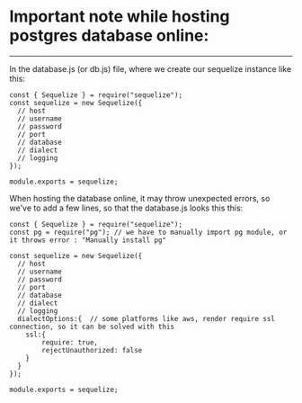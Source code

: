 # Important note while hosting postgres database online:
---
In the database.js (or db.js) file, where we create our sequelize instance like this:
```
const { Sequelize } = require("sequelize");
const sequelize = new Sequelize({
  // host
  // username
  // password
  // port
  // database
  // dialect
  // logging
});

module.exports = sequelize;
```

When hosting the database online, it may throw unexpected errors, so we've to add a few lines, so that the database.js looks this this:
```
const { Sequelize } = require("sequelize");
const pg = require("pg"); // we have to manually import pg module, or it throws error : "Manually install pg"

const sequelize = new Sequelize({
  // host
  // username
  // password
  // port
  // database
  // dialect
  // logging
  dialectOptions:{  // some platforms like aws, render require ssl connection, so it can be solved with this
    ssl:{
        require: true,
        rejectUnauthorized: false
    }
  }
});

module.exports = sequelize;
```